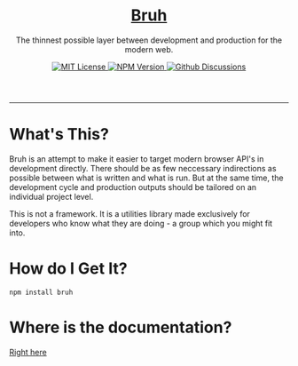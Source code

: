 <header>
  <h1 align="center">
    <a href="https://technicalsource.dev/bruh">Bruh</a>
  </h1>
  <p align="center">The thinnest possible layer between development and production for the modern web.</p>
  <p align="center">
    <a href="https://github.com/Technical-Source/bruh/blob/main/LICENSE">
      <img
        alt="MIT License"
        src="https://img.shields.io/badge/license-MIT-blue"
      >
    </a>
    <a href="https://www.npmjs.com/package/bruh">
      <img
        alt="NPM Version"
        src="https://img.shields.io/npm/v/bruh"
      >
    </a>
    <a href="https://github.com/Technical-Source/bruh/discussions">
      <img
        alt="Github Discussions"
        src="https://img.shields.io/badge/Discussion-Welcome-blue"
      >
    </a>
  </p>
</header>

<hr>

# What's This?

Bruh is an attempt to make it easier to target modern browser API's in
development directly. There should be as few neccessary indirections as possible
between what is written and what is run. But at the same time, the development
cycle and production outputs should be tailored on an individual project level.

This is not a framework. It is a utilities library made exclusively for
developers who know what they are doing - a group which you might fit into.

# How do I Get It?

`npm install bruh`

# Where is the documentation?

[Right here](https://technicalsource.dev/bruh)
